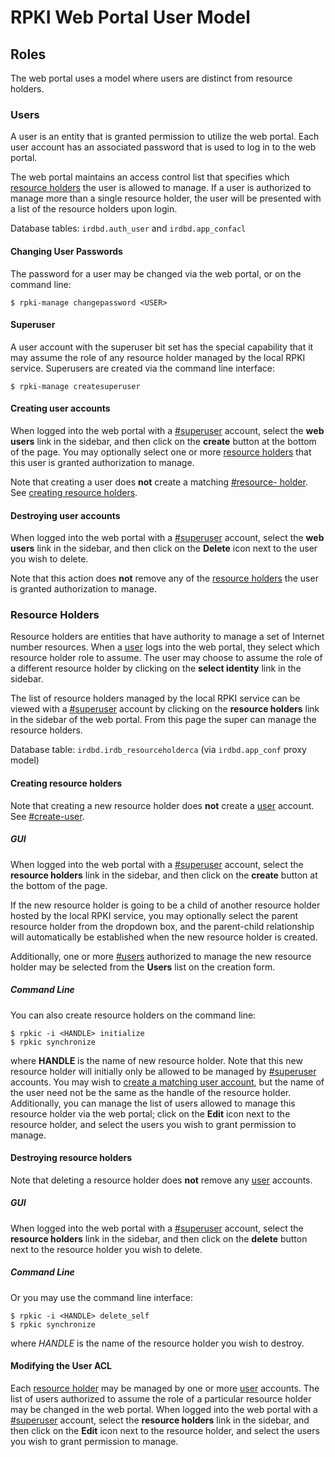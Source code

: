 # RPKI Web Portal User Model

## Roles

The web portal uses a model where users are distinct from resource holders.

### Users

A user is an entity that is granted permission to utilize the web portal. Each
user account has an associated password that is used to log in to the web
portal.

The web portal maintains an access control list that specifies which [resource
holders][1] the user is allowed to manage. If a user is authorized to manage
more than a single resource holder, the user will be presented with a list of
the resource holders upon login.

Database tables: `irdbd.auth_user` and `irdbd.app_confacl`

#### Changing User Passwords

The password for a user may be changed via the web portal, or on the command
line:

    
    
    $ rpki-manage changepassword <USER>
    

#### Superuser

A user account with the superuser bit set has the special capability that it
may assume the role of any resource holder managed by the local RPKI service.
Superusers are created via the command line interface:

    
    
    $ rpki-manage createsuperuser
    

#### Creating user accounts

When logged into the web portal with a [#superuser][2] account, select the
**web users** link in the sidebar, and then click on the **create** button at
the bottom of the page. You may optionally select one or more [resource
holders][1] that this user is granted authorization to manage.

Note that creating a user does **not** create a matching [#resource-
holder][1]. See [creating resource holders][3].

#### Destroying user accounts

When logged into the web portal with a [#superuser][2] account, select the
**web users** link in the sidebar, and then click on the **Delete** icon next
to the user you wish to delete.

Note that this action does **not** remove any of the [resource holders][1] the
user is granted authorization to manage.

### Resource Holders

Resource holders are entities that have authority to manage a set of Internet
number resources. When a [user][4] logs into the web portal, they select which
resource holder role to assume. The user may choose to assume the role of a
different resource holder by clicking on the **select identity** link in the
sidebar.

The list of resource holders managed by the local RPKI service can be viewed
with a [#superuser][2] account by clicking on the **resource holders** link in
the sidebar of the web portal. From this page the super can manage the
resource holders.

Database table: `irdbd.irdb_resourceholderca` (via `irdbd.app_conf` proxy
model)

#### Creating resource holders

Note that creating a new resource holder does **not** create a [user][4]
account. See [#create-user][5].

##### GUI

When logged into the web portal with a [#superuser][2] account, select the
**resource holders** link in the sidebar, and then click on the **create**
button at the bottom of the page.

If the new resource holder is going to be a child of another resource holder
hosted by the local RPKI service, you may optionally select the parent
resource holder from the dropdown box, and the parent-child relationship will
automatically be established when the new resource holder is created.

Additionally, one or more [#users][4] authorized to manage the new resource
holder may be selected from the **Users** list on the creation form.

##### Command Line

You can also create resource holders on the command line:

    
    
    $ rpkic -i <HANDLE> initialize
    $ rpkic synchronize
    

where **HANDLE** is the name of new resource holder. Note that this new
resource holder will initially only be allowed to be managed by
[#superuser][2] accounts. You may wish to [create a matching user account][5],
but the name of the user need not be the same as the handle of the resource
holder. Additionally, you can manage the list of users allowed to manage this
resource holder via the web portal; click on the **Edit** icon next to the
resource holder, and select the users you wish to grant permission to manage.

#### Destroying resource holders

Note that deleting a resource holder does **not** remove any [user][4]
accounts.

##### GUI

When logged into the web portal with a [#superuser][2] account, select the
**resource holders** link in the sidebar, and then click on the **delete**
button next to the resource holder you wish to delete.

##### Command Line

Or you may use the command line interface:

    
    
    $ rpkic -i <HANDLE> delete_self
    $ rpkic synchronize
    

where _HANDLE_ is the name of the resource holder you wish to destroy.

#### Modifying the User ACL

Each [resource holder][6] may be managed by one or more [user][4] accounts.
The list of users authorized to assume the role of a particular resource
holder may be changed in the web portal. When logged into the web portal with
a [#superuser][2] account, select the **resource holders** link in the
sidebar, and then click on the **Edit** icon next to the resource holder, and
select the users you wish to grant permission to manage.

   [1]: #_.wiki.doc.RPKI.CA.UI.GUI.UserModel#resource-holder

   [2]: #_.wiki.doc.RPKI.CA.UI.GUI.UserModel#superuser

   [3]: #_.wiki.doc.RPKI.CA.UI.GUI.UserModel#create-holder

   [4]: #_.wiki.doc.RPKI.CA.UI.GUI.UserModel#users

   [5]: #_.wiki.doc.RPKI.CA.UI.GUI.UserModel#create-user

   [6]: #_.wiki.doc.RPKI.CA.UI.GUI.UserModel#resourceholders

